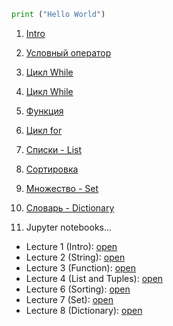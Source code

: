 ```python
print ("Hello World")
```

1. [Intro](https://github.com/doroteo7/HSE-Python-1/blob/master/1.md)
2. [Условный оператор](https://github.com/doroteo7/HSE-Python-1/blob/master/2.md)
3. [Цикл While](https://github.com/doroteo7/HSE-Python-1/blob/master/3.md)
4. [Цикл While](https://github.com/doroteo7/HSE-Python-1/blob/master/4.md)
5. [Функция](https://github.com/doroteo7/HSE-Python-1/blob/master/5.md)
6. [Цикл for](https://github.com/doroteo7/HSE-Python-1/blob/master/6.md)
7. [Списки - List](https://github.com/doroteo7/HSE-Python-1/blob/master/7.md)
8. [Сортировка](https://github.com/doroteo7/HSE-Python-1/blob/master/8.md)
9. [Множество - Set](https://github.com/doroteo7/HSE-Python-1/blob/master/9.md)
10. [Словарь - Dictionary](https://github.com/doroteo7/HSE-Python-1/blob/master/10.md)





2. Jupyter notebooks...
* Lecture 1 (Intro): [open](https://nbviewer.jupyter.org/github/doroteo7/HSE-Python-1/blob/master/Lecture_1_intro.ipynb)
* Lecture 2 (String): [open](https://nbviewer.jupyter.org/github/doroteo7/HSE-Python-1/blob/master/Lecture_2_string.ipynb)
* Lecture 3 (Function): [open](https://nbviewer.jupyter.org/github/doroteo7/HSE-Python-1/blob/master/Lecture_3_functions.ipynb)
* Lecture 4 (List and Tuples): [open](https://nbviewer.jupyter.org/github/doroteo7/HSE-Python-1/blob/master/Lecture_4_list_tuple.ipynb)
* Lecture 6 (Sorting): [open](https://nbviewer.jupyter.org/github/doroteo7/HSE-Python-1/blob/master/Lecture_6_sorting.ipynb)
* Lecture 7 (Set): [open](https://nbviewer.jupyter.org/github/doroteo7/HSE-Python-1/blob/master/Lecture_7_set.ipynb)
* Lecture 8 (Dictionary): [open](https://nbviewer.jupyter.org/github/doroteo7/HSE-Python-1/blob/master/Lecture_8_dictionary.ipynb)



